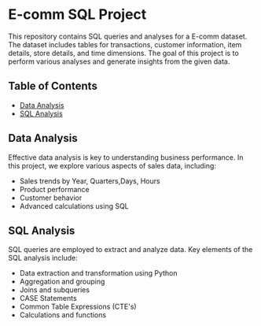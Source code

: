 # E-comm SQL Project

This repository contains SQL queries and analyses for a E-comm dataset. The dataset includes tables for transactions, customer information, item details, store details, and time dimensions. The goal of this project is to perform various analyses and generate insights from the given data.

## Table of Contents
- [Data Analysis](#data-analysis)
- [SQL Analysis](#sql-analysis)

## Data Analysis

Effective data analysis is key to understanding business performance. In this project, we explore various aspects of sales data, including:

- Sales trends by Year, Quarters,Days, Hours
- Product performance
- Customer behavior
- Advanced calculations using SQL

## SQL Analysis

SQL queries are employed to extract and analyze data. Key elements of the SQL analysis include:
- Data extraction and transformation
  using Python
- Aggregation and grouping
- Joins and subqueries
- CASE Statements
- Common Table Expressions (CTE's)
- Calculations and functions
